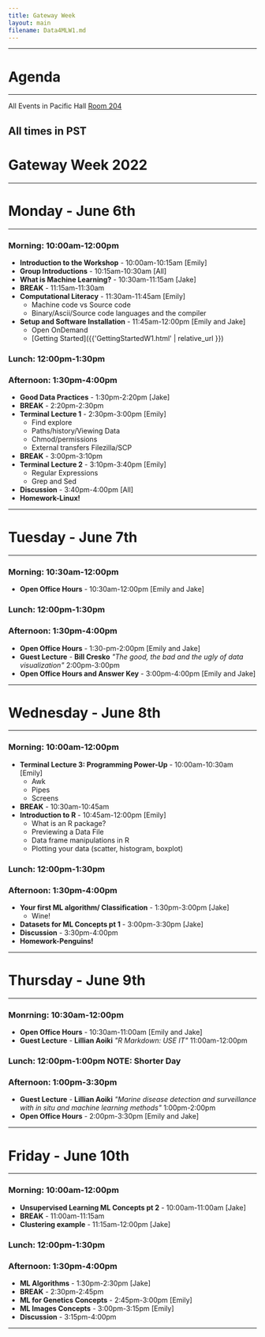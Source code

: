 ```yaml
---
title: Gateway Week
layout: main
filename: Data4MLW1.md
--- 
```


---
# Agenda
---
All Events in Pacific Hall [Room 204](https://map.uoregon.edu/e874ae0dd)

All times in PST
---

# Gateway Week 2022

---
# Monday - June 6th
---

### **Morning**: 10:00am-12:00pm

* **Introduction to the Workshop** - 10:00am-10:15am [Emily]
* **Group Introductions** - 10:15am-10:30am [All]
* **What is Machine Learning?** - 10:30am-11:15am [Jake]
* **BREAK** - 11:15am-11:30am
* **Computational Literacy** - 11:30am-11:45am [Emily]
  - Machine code vs Source code
  - Binary/Ascii/Source code languages and the compiler 
* **Setup and Software Installation** - 11:45am-12:00pm [Emily and Jake]
  - Open OnDemand
  - [Getting Started]({{'GettingStartedW1.html' | relative_url }}) 

  
### Lunch: 12:00pm-1:30pm

### Afternoon: 1:30pm-4:00pm

* **Good Data Practices** - 1:30pm-2:20pm [Jake]
* **BREAK** - 2:20pm-2:30pm   
* **Terminal Lecture 1** - 2:30pm-3:00pm [Emily]
  - Find explore
  - Paths/history/Viewing Data
  - Chmod/permissions 
  - External transfers Filezilla/SCP
* **BREAK** - 3:00pm-3:10pm
* **Terminal Lecture 2** - 3:10pm-3:40pm [Emily]
   - Regular Expressions
   - Grep and Sed
* **Discussion** - 3:40pm-4:00pm [All]
* **Homework-Linux!**

---
# Tuesday - June 7th
---

### **Morning**: 10:30am-12:00pm

* **Open Office Hours** - 10:30am-12:00pm [Emily and Jake]

### Lunch: 12:00pm-1:30pm

### **Afternoon**: 1:30pm-4:00pm

* **Open Office Hours** - 1:30-pm-2:00pm [Emily and Jake]
* **Guest Lecture** - **Bill Cresko** *"The good, the bad and the ugly of data visualization"* 2:00pm-3:00pm
* **Open Office Hours and Answer Key** - 3:00pm-4:00pm [Emily and Jake]

---
# Wednesday - June 8th
---

### **Morning**: 10:00am-12:00pm

* **Terminal Lecture 3: Programming Power-Up** - 10:00am-10:30am [Emily]
  - Awk
  - Pipes
  - Screens
* **BREAK** - 10:30am-10:45am 
* **Introduction to R** - 10:45am-12:00pm [Emily]
  - What is an R package?
  - Previewing a Data File
  - Data frame manipulations in R
  - Plotting your data (scatter, histogram, boxplot)
  
### Lunch: 12:00pm-1:30pm

### Afternoon: 1:30pm-4:00pm

* **Your first ML algorithm/ Classification** -  1:30pm-3:00pm [Jake]
  - Wine!
* **Datasets for ML Concepts pt 1** - 3:00pm-3:30pm [Jake]
* **Discussion** - 3:30pm-4:00pm
* **Homework-Penguins!**

---
# Thursday - June 9th
---

### Monrning: 10:30am-12:00pm

* **Open Office Hours** - 10:30am-11:00am [Emily and Jake]
* **Guest Lecture** - **Lillian Aoiki** *"R Markdown: USE IT"* 11:00am-12:00pm

### Lunch: 12:00pm-1:00pm NOTE: Shorter Day

### **Afternoon**: 1:00pm-3:30pm

* **Guest Lecture** - **Lillian Aoiki** *"Marine disease detection and surveillance with in situ and machine learning methods"* 1:00pm-2:00pm
* **Open Office Hours** - 2:00pm-3:30pm [Emily and Jake]

---
# Friday - June 10th
---

### **Morning**: 10:00am-12:00pm

* **Unsupervised Learning ML Concepts pt 2** - 10:00am-11:00am [Jake]
* **BREAK** - 11:00am-11:15am
* **Clustering example** - 11:15am-12:00pm [Jake]

### Lunch: 12:00pm-1:30pm

### **Afternoon**: 1:30pm-4:00pm

* **ML Algorithms** - 1:30pm-2:30pm [Jake]
* **BREAK** - 2:30pm-2:45pm 
* **ML for Genetics Concepts** - 2:45pm-3:00pm [Emily]
* **ML Images Concepts** - 3:00pm-3:15pm [Emily]
* **Discussion** - 3:15pm-4:00pm 

***
